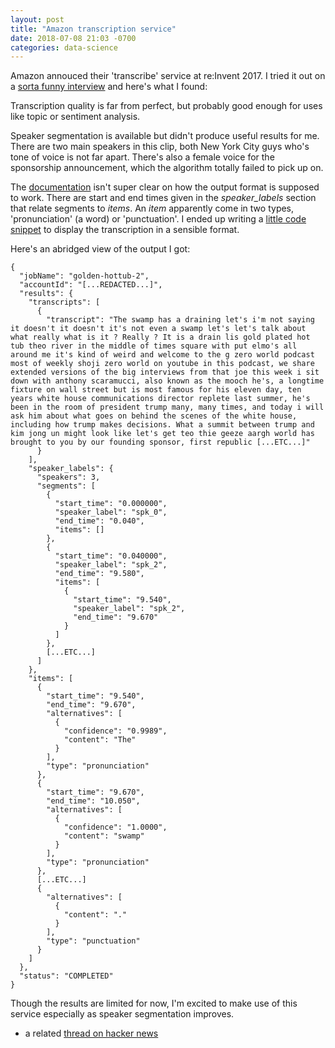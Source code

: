 ```yaml
---
layout: post
title: "Amazon transcription service"
date: 2018-07-08 21:03 -0700
categories: data-science
---
```


Amazon annouced their 'transcribe' service at re:Invent 2017. I tried it out on a [sorta funny interview](https://soundcloud.com/gzeroworld/the-golden-hot-tub) and here's what I found:

Transcription quality is far from perfect, but probably good enough for uses like topic or sentiment analysis.

Speaker segmentation is available but didn't produce useful results for me. There are two main speakers in this clip, both New York City guys who's tone of voice is not far apart. There's also a female voice for the sponsorship announcement, which the algorithm totally failed to pick up on.

The [documentation](https://docs.aws.amazon.com/transcribe/latest/dg/how-it-works.html#how-diarization) isn't super clear on how the output format is supposed to work. There are start and end times given in the _speaker_labels_ section that relate segments to _items_. An _item_ apparently come in two types, 'pronunciation' (a word) or 'punctuation'. I ended up writing a [little code snippet](https://gist.github.com/cbare/bc3604f79fc250a7543a3b5e0991f863) to display the transcription in a sensible format.

Here's an abridged view of the output I got:
```
{
  "jobName": "golden-hottub-2",
  "accountId": "[...REDACTED...]",
  "results": {
    "transcripts": [
      {
        "transcript": "The swamp has a draining let's i'm not saying it doesn't it doesn't it's not even a swamp let's let's talk about what really what is it ? Really ? It is a drain lis gold plated hot tub theo river in the middle of times square with put elmo's all around me it's kind of weird and welcome to the g zero world podcast most of weekly shoji zero world on youtube in this podcast, we share extended versions of the big interviews from that joe this week i sit down with anthony scaramucci, also known as the mooch he's, a longtime fixture on wall street but is most famous for his eleven day, ten years white house communications director replete last summer, he's been in the room of president trump many, many times, and today i will ask him about what goes on behind the scenes of the white house, including how trump makes decisions. What a summit between trump and kim jong un might look like let's get teo thie geeze aargh world has brought to you by our founding sponsor, first republic [...ETC...]"
      }
    ],
    "speaker_labels": {
      "speakers": 3,
      "segments": [
        {
          "start_time": "0.000000",
          "speaker_label": "spk_0",
          "end_time": "0.040",
          "items": []
        },
        {
          "start_time": "0.040000",
          "speaker_label": "spk_2",
          "end_time": "9.580",
          "items": [
            {
              "start_time": "9.540",
              "speaker_label": "spk_2",
              "end_time": "9.670"
            }
          ]
        },
        [...ETC...]
      ]
    },
    "items": [
      {
        "start_time": "9.540",
        "end_time": "9.670",
        "alternatives": [
          {
            "confidence": "0.9989",
            "content": "The"
          }
        ],
        "type": "pronunciation"
      },
      {
        "start_time": "9.670",
        "end_time": "10.050",
        "alternatives": [
          {
            "confidence": "1.0000",
            "content": "swamp"
          }
        ],
        "type": "pronunciation"
      },
      [...ETC...]
      {
        "alternatives": [
          {
            "content": "."
          }
        ],
        "type": "punctuation"
      }
    ]
  },
  "status": "COMPLETED"
}
```

Though the results are limited for now, I'm excited to make use of this service especially as speaker segmentation improves.

 * a related [thread on hacker news](https://news.ycombinator.com/item?id=16174301)


